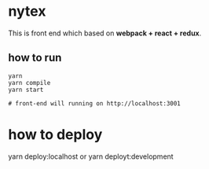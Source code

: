 # nytex

This is front end which based on **webpack + react + redux**.

## how to run
```
yarn
yarn compile
yarn start

# front-end will running on http://localhost:3001
```

# how to deploy
yarn deploy:localhost
or
yarn deployt:development



